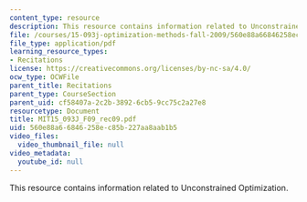 ```yaml
---
content_type: resource
description: This resource contains information related to Unconstrained Optimization.
file: /courses/15-093j-optimization-methods-fall-2009/560e88a66846258ec85b227aa8aab1b5_MIT15_093J_F09_rec09.pdf
file_type: application/pdf
learning_resource_types:
- Recitations
license: https://creativecommons.org/licenses/by-nc-sa/4.0/
ocw_type: OCWFile
parent_title: Recitations
parent_type: CourseSection
parent_uid: cf58407a-2c2b-3892-6cb5-9cc75c2a27e8
resourcetype: Document
title: MIT15_093J_F09_rec09.pdf
uid: 560e88a6-6846-258e-c85b-227aa8aab1b5
video_files:
  video_thumbnail_file: null
video_metadata:
  youtube_id: null
---
```

This resource contains information related to Unconstrained Optimization.